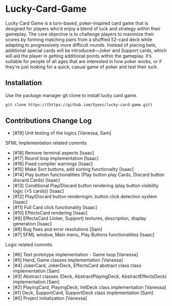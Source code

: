 # Lucky-Card-Game

Lucky Card Game is a turn-based, poker-inspired card game that is designed for players who’d enjoy a blend of luck and strategy within their gameplay. The core objective is to challenge players to maximize their scores by forming matching pairs from a shuffled 52-card deck while adapting to progressively more difficult rounds. Instead of placing bets, additional special cards will be introduced—Joker and Support cards, which will aid the player in getting additional points within the gameplay. It’s suitable for people of all ages that are interested in how poker works, or if they’re just looking for a quick, casual game of poker and test their luck.

## Installation

Use the package manager git clone to install lucky card game.

```bash
git clone https://(https://github.com/Vyexs/lucky-card-game.git)
```

## Contributions Change Log
- [#19] Unit testing of the logics [Vanessa, Sam]

SFML Implementation related commits
- [#18] Remove terminal aspects [Isaac]
- [#17] Round loop implementation [Isaac]
- [#16] Fixed compiler warnings [Isaac]
- [#15] Make Sort buttons, add sorting functionality [Isaac]
- [#14] Play button functionalities (Play button play Cards, Discard button discard Cards) [Isaac]
- [#13] Conditional Play/Discard button rendering (play button visibility logic (>5 cards)) [Isaac]
- [#12] Play/Discard button renderingm, button click detection system [Isaac]
- [#11] Full Card click functionality [Isaac]
- [#10] EffectsCard rendering [Isaac]
- [#9] EffectsCard (Joker, Support) textures, description, display generation [Isaac]
- [#8] Bug fixes and error resolutions [Sam]
- [#7] SFML window, Main menu, Play Buttons functionalities [Isaac]

Logic related commits
- [#6] Text prototype implementation - Game loop [Vanessa]
- [#5] Hand, Game classes implementation [Vanessa]
- [#4] JokerCard, JokerDeck, EffectsCard abstract class class implementation [Sam]
- [#3] Abstract classes (Deck, AbstractPlayingDeck, AbstractEffectsDeck) implementation [Sam]
- [#2] PlayingCard, PlayingDeck, InitDeck class implementation [Vanessa]
- [#1] Deck, SupportCard, SupportDeck class implementation [Sam]
- [#0] Project initialization [Vanessa]
